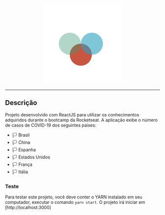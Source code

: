 <h2 align="center">
<img src="src/assets/img/logo.svg">
<br/>
</h2>
<hr/>

## Descrição

Projeto desenvolvido com ReactJS para utilizar os conhecimentos adquiridos durante o bootcamp da Rocketseat. A aplicação exibe o número de casos de COVID-19 dos seguintes países: 

* 🏳 Brasil
* 🏳 China
* 🏳 Espanha
* 🏳 Estados Unidos
* 🏳 França
* 🏳 Itália

### Teste

Para testar este projeto, você deve conter o YARN instalado em seu computador, executar o comando `yarn start`. 
O projeto irá iniciar em [http://localhost:3000]
